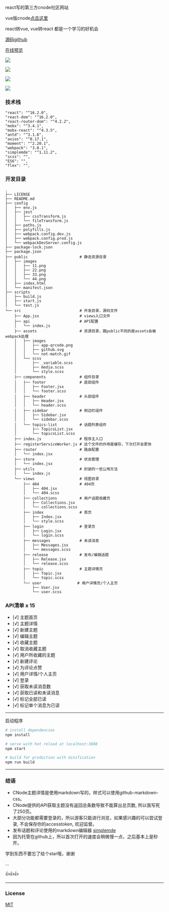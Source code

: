 


react写的第三方cnode社区网站

vue版cnode[点击这里](https://github.com/xjh22222228/vue-cnode)

react转vue, vue转react 都是一个学习的好机会


[源码github](https://github.com/xjh22222228/React-CNode)

[在线预览](https://xjh22222228.github.io/React-CNode/index.html)


![](https://raw.githubusercontent.com/xjh22222228/React-CNode/master/public/images/11.png)


![](https://raw.githubusercontent.com/xjh22222228/React-CNode/master/public/images/22.png)


![](https://raw.githubusercontent.com/xjh22222228/React-CNode/master/public/images/33.png)


![](https://raw.githubusercontent.com/xjh22222228/React-CNode/master/public/images/44.png)


### 技术栈
```
"react": "^16.2.0",
"react-dom": "^16.2.0",
"react-router-dom": "^4.2.2",
"mobx": "^3.4.1",
"mobx-react": "^4.3.5",
"antd": "^3.1.6",
"axios": "^0.17.1",
"moment": "^2.20.1",
"webpack": "3.8.1",
"simplemde": "^1.11.2",
"scss": "",
"ES6": "",
"flex": "",
```

### 开发目录
```
.
├── LICENSE
├── README.md
├── config
│   ├── env.js
│   ├── jest
│   │   ├── cssTransform.js
│   │   └── fileTransform.js
│   ├── paths.js
│   ├── polyfills.js
│   ├── webpack.config.dev.js
│   ├── webpack.config.prod.js
│   └── webpackDevServer.config.js
├── package-lock.json
├── package.json
├── public                       # 静态资源目录
│   ├── images
│   │   ├── 11.png
│   │   ├── 22.png
│   │   ├── 33.png
│   │   └── 44.png
│   ├── index.html
│   └── manifest.json
├── scripts
│   ├── build.js
│   ├── start.js
│   └── test.js
└── src                          # 开发目录，源码文件
    ├── App.jsx                  # views入口文件
    ├── api                      # API配置
    │   └── index.js
    ├── assets                   # 资源目录，跟public不同的是assets会被webpack处理
    │   ├── images
    │   │   ├── app-qrcode.png
    │   │   ├── github.svg
    │   │   └── not-match.gif
    │   └── scss
    │       ├── _variable.scss
    │       ├── media.scss
    │       └── style.scss
    ├── components               # 组件目录
    │   ├── footer               # 底部组件
    │   │   ├── Footer.jsx
    │   │   └── footer.scss
    │   ├── header               # 头部组件
    │   │   ├── Header.jsx
    │   │   └── header.scss
    │   ├── sidebar              # 侧边栏组件
    │   │   ├── Sidebar.jsx
    │   │   └── sidebar.scss
    │   └── topics-list          # 话题列表组件
    │       ├── TopicsList.jsx
    │       └── topicsList.scss
    ├── index.js                 # 程序主入口
    ├── registerServiceWorker.js # 这个文件的作用是缓存，下次打开会更快
    ├── router                   # 路由配置
    │   └── index.jsx
    ├── store                    # 状态管理
    │   └── index.jsx
    ├── utils                    # 封装的一些公用方法
    │   └── index.js
    └── views                    # 视图目录
        ├── 404                  # 404页
        │   ├── 404.jsx
        │   └── 404.scss
        ├── collections          # 用户话题收藏页
        │   ├── Collections.jsx
        │   └── collections.scss
        ├── index                # 首页
        │   ├── Index.jsx
        │   └── style.scss
        ├── login                # 登录页
        │   ├── Login.jsx
        │   └── login.scss
        ├── messages             # 未读消息
        │   ├── Messages.jsx
        │   └── messages.scss
        ├── release              # 发布/编辑话题
        │   ├── Release.jsx
        │   └── release.scss
        ├── topic                # 主题详情页
        │   ├── Topic.jsx
        │   └── topic.scss
        └── user                # 用户详情页/个人主页
            ├── User.jsx
            └── user.scss
```


### API清单 x 15
- [√] 主题首页
- [√] 主题详情
- [√] 新建主题
- [√] 编辑主题
- [√] 收藏主题
- [√] 取消收藏主题
- [√] 用户所收藏的主题
- [√] 新建评论
- [√] 为评论点赞
- [√] 用户详情/个人主页
- [√] 登录
- [√] 获取未读消息数
- [√] 获取已读和未读消息
- [√] 标记全部已读
- [√] 标记单个消息为已读



----

启动程序
``` bash
# install dependencies
npm install

# serve with hot reload at localhost:3888
npm start

# build for production with minification
npm run build

```

----


### 结语
+ CNode主题详情是使用markdown写的，样式可以使用github-markdown-css。
+ CNode提供的API获取主题没有返回总条数导致不能算出总页数, 所以我写死了250页。
+ 大部分功能都需要登录的，所以游客只能进行浏览，如果感兴趣的可以尝试登录, 不会保存你的accesstoken, 欢迎监督。
+ 发布话题和评论使用的markdown编辑器 [simplemde](https://github.com/sparksuite/simplemde-markdown-editor)
+ 因为托管在github上，所以首次打开的速度会稍微慢一点，之后基本上是秒开。

学到东西不要忘了给个star哦，谢谢

...

👍👍👍


----


### License

[MIT](http://opensource.org/licenses/MIT)

